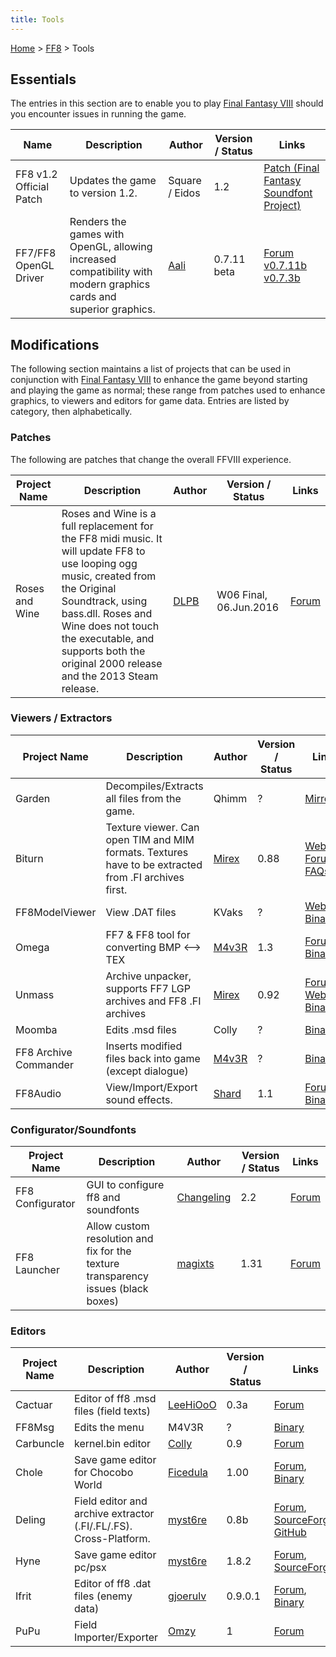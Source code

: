 ```yaml
---
title: Tools
---
```


[Home](../Main%20Page.md.md) > [FF8](../FF8.md) > Tools

## Essentials

The entries in this section are to enable you to play [Final Fantasy
VIII][] should you encounter issues in running the game.

| Name                    | Description                                                                                                       | Author         | Version / Status | Links                                       |
|-------------------------|-------------------------------------------------------------------------------------------------------------------|----------------|------------------|---------------------------------------------|
| FF8 v1.2 Official Patch | Updates the game to version 1.2.                                                                                  | Square / Eidos | 1.2              | [Patch (Final Fantasy Soundfont Project)][] |
| FF7/FF8 OpenGL Driver   | Renders the games with OpenGL, allowing increased compatibility with modern graphics cards and superior graphics. | [Aali][]       | 0.7.11 beta      | [Forum][] [v0.7.11b][] [v0.7.3b][]          |

## Modifications

The following section maintains a list of projects that can be used in
conjunction with [Final Fantasy VIII][] to enhance the game beyond
starting and playing the game as normal; these range from patches used
to enhance graphics, to viewers and editors for game data. Entries are
listed by category, then alphabetically.

### Patches

The following are patches that change the overall FFVIII experience.

| Project Name   | Description                                                                                                                                                                                                                                                                           | Author   | Version / Status       | Links      |
|----------------|---------------------------------------------------------------------------------------------------------------------------------------------------------------------------------------------------------------------------------------------------------------------------------------|----------|------------------------|------------|
| Roses and Wine | Roses and Wine is a full replacement for the FF8 midi music. It will update FF8 to use looping ogg music, created from the Original Soundtrack, using bass.dll. Roses and Wine does not touch the executable, and supports both the original 2000 release and the 2013 Steam release. | [DLPB][] | W06 Final, 06.Jun.2016 | [Forum][1] |

### Viewers / Extractors

| Project Name          | Description                                                                                          | Author    | Version / Status | Links                                 |
|-----------------------|------------------------------------------------------------------------------------------------------|-----------|------------------|---------------------------------------|
| Garden                | Decompiles/Extracts all files from the game.                                                         | Qhimm     | ?                | [Mirror][]                            |
| Biturn                | Texture viewer. Can open TIM and MIM formats. Textures have to be extracted from .FI archives first. | [Mirex][] | 0.88             | [Website][], [Forum][2], [FAQs][]     |
| FF8ModelViewer        | View .DAT files                                                                                      | KVaks     | ?                | [Website][3], [Binary][]              |
| Omega                 | FF7 & FF8 tool for converting BMP &lt;--&gt; TEX                                                     | [M4v3R][] | 1.3              | [Forum][4], [Binary][5]               |
| Unmass                | Archive unpacker, supports FF7 LGP archives and FF8 .FI archives                                     | [Mirex][] | 0.92             | [Forum][6], [Website][7], [Binary][8] |
| Moomba                | Edits .msd files                                                                                     | Colly     | ?                | [Binary][9]                           |
| FF8 Archive Commander | Inserts modified files back into game (except dialogue)                                              | [M4v3R][] | ?                | [Binary][10]                          |
| FF8Audio              | View/Import/Export sound effects.                                                                    | [Shard][] | 1.1              | [Forum][11] [Binary][12]              |

### Configurator/Soundfonts

| Project Name     | Description                                                                       | Author         | Version / Status | Links       |
|------------------|-----------------------------------------------------------------------------------|----------------|------------------|-------------|
| FF8 Configurator | GUI to configure ff8 and soundfonts                                               | [Changeling][] | 2.2              | [Forum][13] |
| FF8 Launcher     | Allow custom resolution and fix for the texture transparency issues (black boxes) | [magixts][]    | 1.31             | [Forum][14] |

### Editors

| Project Name | Description                                                       | Author       | Version / Status | Links                                    |
|--------------|-------------------------------------------------------------------|--------------|------------------|------------------------------------------|
| Cactuar      | Editor of ff8 .msd files (field texts)                            | [LeeHiOoO][] | 0.3a             | [Forum][15]                              |
| FF8Msg       | Edits the menu                                                    | M4V3R        | ?                | [Binary][16]                             |
| Carbuncle    | kernel.bin editor                                                 | [Colly][]    | 0.9              | [Forum][17]                              |
| Chole        | Save game editor for Chocobo World                                | [Ficedula][] | 1.00             | [Forum][18], [Binary][19]                |
| Deling       | Field editor and archive extractor (.FI/.FL/.FS). Cross-Platform. | [myst6re][]  | 0.8b             | [Forum][20], [SourceForge][], [GitHub][] |
| Hyne         | Save game editor pc/psx                                           | [myst6re][]  | 1.8.2            | [Forum][21], [SourceForge][22]           |
| Ifrit        | Editor of ff8 .dat files (enemy data)                             | [gjoerulv][] | 0.9.0.1          | [Forum][23], [Binary][24]                |
| PuPu         | Field Importer/Exporter                                           | [Omzy][]     | 1                | [Forum][25]                              |

  [Final Fantasy VIII]: ../FF8.md "wikilink"
  [Patch (Final Fantasy Soundfont Project)]: http://ffsf.aaron-kelley.net/patch.html
  [Aali]: http://forums.qhimm.com/index.php?action=profile;u=2862
  [Forum]: http://forums.qhimm.com/index.php?topic=8306.0
  [v0.7.11b]: http://backup.ninjaloot.se/share/ff7_opengl-0.7.11b.zip
  [v0.7.3b]: http://backup.ninjaloot.se/share/ff7_opengl-0.7.3b.zip
  [DLPB]: http://forums.qhimm.com/index.php?action=profile;u=6439
  [1]: http://forums.qhimm.com/index.php?topic=13715.0
  [Mirror]: http://www.breck-mckye.com/final-fantasy-modding/Ficedula-Mirror/gardenalpha.zip
  [Mirex]: http://forums.qhimm.com/index.php?action=profile;u=171
  [Website]: http://mirex.mypage.sk/index.php?selected=1#Biturn
  [2]: http://forums.qhimm.com/index.php?topic=2819
  [FAQs]: http://mirex.mypage.sk/RNR/rnr.php?action=show_notes&parentid=97
  [3]: http://kvaks.narod.ru/FF8Info.html
  [Binary]: http://kvaks.narod.ru/FF8Viewer/update2.rar
  [M4v3R]: http://forums.qhimm.com/index.php?action=profile;u=496
  [4]: http://forums.qhimm.com/index.php?topic=3373.msg47176
  [5]: http://www.balamb.pl/qh/omega.7z
  [6]: http://forums.qhimm.com/index.php?topic=6892.0
  [7]: http://mirex.mypage.sk/index.php?selected=1#Unmass
  [8]: http://mirex.mypage.sk/FILES/unm_w092.rar
  [9]: http://www.balamb.pl/qh/moomba.7z
  [10]: http://www.balamb.pl/qh/ff8ac.7z
  [Shard]: http://forums.qhimm.com/index.php?action=profile;u=22631
  [11]: http://forums.qhimm.com/index.php?topic=14944.0
  [12]: http://www.mediafire.com/download/1gewfy3n80zs6h8/FF8Audio.7z
  [Changeling]: http://forums.qhimm.com/index.php?action=profile;u=1568
  [13]: http://forums.qhimm.com/index.php?topic=5731.0
  [magixts]: http://forums.qhimm.com/index.php?action=profile;u=4090
  [14]: http://forums.qhimm.com/index.php?topic=7248.0
  [LeeHiOoO]: http://forums.qhimm.com/index.php?action=profile;u=4850
  [15]: http://forums.qhimm.com/index.php?topic=8924.0
  [16]: http://www.balamb.pl/qh/ff8msg.7z
  [Colly]: http://forums.qhimm.com/index.php?action=profile;u=1102
  [17]: http://forums.qhimm.com/index.php?topic=13599
  [Ficedula]: http://forums.qhimm.com/index.php?action=profile;u=68
  [18]: http://forums.qhimm.com/index.php?topic=14322
  [19]: http://www.breck-mckye.com/final-fantasy-modding/Ficedula-Mirror/chole100.zip
  [myst6re]: http://forums.qhimm.com/index.php?action=profile;u=4778
  [20]: http://forums.qhimm.com/index.php?topic=13050.0
  [SourceForge]: http://sourceforge.net/projects/deling/
  [GitHub]: http://github.com/myst6re/deling
  [21]: http://forums.qhimm.com/index.php?topic=9713.0
  [22]: http://sourceforge.net/projects/hyne/
  [gjoerulv]: http://forums.qhimm.com/index.php?action=profile;u=3668
  [23]: http://forums.qhimm.com/index.php?topic=8741.0
  [24]: http://www.mediafire.com/download.php?cgdccuuudrdgnr2
  [Omzy]: http://forums.qhimm.com/index.php?action=profile;u=8950
  [25]: http://forums.qhimm.com/index.php?topic=13444.0

